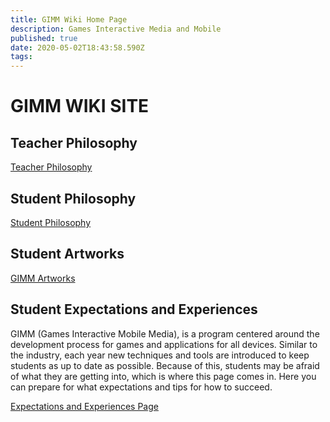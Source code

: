 ```yaml
---
title: GIMM Wiki Home Page
description: Games Interactive Media and Mobile
published: true
date: 2020-05-02T18:43:58.590Z
tags: 
---
```


# GIMM WIKI SITE
## Teacher Philosophy
<a href="/en/Teacher-Philosophy" target="_blank">Teacher Philosophy</a>

## Student Philosophy
<a href="/en/Student-Philosophy" target="_blank">Student Philosophy</a>

## Student Artworks
<a href="/en/Student-Artworks-Samples" target="_blank">GIMM Artworks</a>

## Student Expectations and Experiences
GIMM (Games Interactive Mobile Media), is a program centered around the development process for games and applications for all devices. Similar to the industry, each year new techniques and tools are introduced to keep students as up to date as possible. Because of this, students may be afraid of what they are getting into, which is where this page comes in. Here you can prepare for what expectations and tips for how to succeed.

[Expectations and Experiences Page](/experiencesandexpectations)
